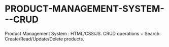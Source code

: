 # PRODUCT-MANAGEMENT-SYSTEM---CRUD
Product Management System : HTML/CSS/JS. CRUD operations + Search. Create/Read/Update/Delete products.
